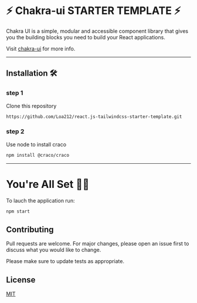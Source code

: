 # ⚡ Chakra-ui STARTER TEMPLATE ⚡
Chakra UI is a simple, modular and accessible component library that gives you the building blocks you need to build your React applications.

Visit [chakra-ui](https://chakra-ui.com/) for more info.

---
## Installation 🛠️

### step 1

Clone this repository

```bash
https://github.com/Loa212/react.js-tailwindcss-starter-template.git
```
### step 2

Use node to install craco

```bash
npm install @craco/craco
```

---

# You're All Set  👌🏻 

To lauch the application run:

```bash
npm start
```

## Contributing
Pull requests are welcome. For major changes, please open an issue first to discuss what you would like to change.

Please make sure to update tests as appropriate.

## License
[MIT](https://choosealicense.com/licenses/mit/)
